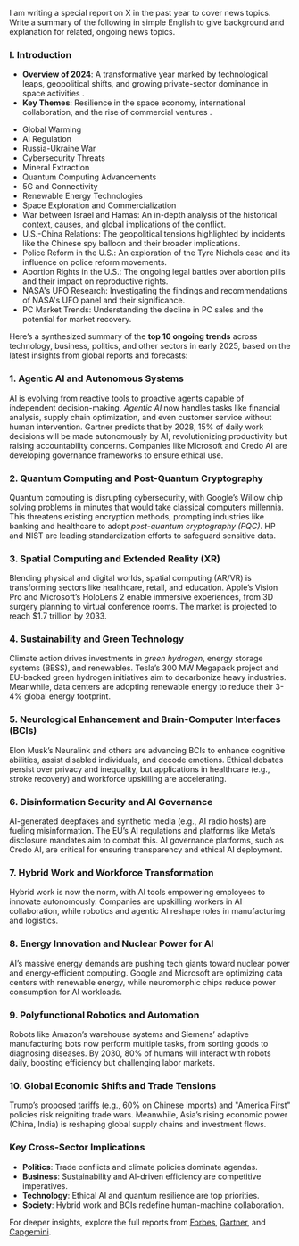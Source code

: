 I am writing a special report on X in the past year to cover news topics. Write a summary of the following in simple English to give background and explanation for related, ongoing news topics.

### **I. Introduction**
- **Overview of 2024**: A transformative year marked by technological leaps, geopolitical shifts, and growing private-sector dominance in space activities .
- **Key Themes**: Resilience in the space economy, international collaboration, and the rise of commercial ventures .

* Global Warming
* AI Regulation
* Russia-Ukraine War
* Cybersecurity Threats
* Mineral Extraction
* Quantum Computing Advancements
* 5G and Connectivity
* Renewable Energy Technologies
* Space Exploration and Commercialization
* War between Israel and Hamas: An in-depth analysis of the historical context, causes, and global implications of the conflict.
* U.S.-China Relations: The geopolitical tensions highlighted by incidents like the Chinese spy balloon and their broader implications.
* Police Reform in the U.S.: An exploration of the Tyre Nichols case and its influence on police reform movements.
* Abortion Rights in the U.S.: The ongoing legal battles over abortion pills and their impact on reproductive rights.
* NASA's UFO Research: Investigating the findings and recommendations of NASA's UFO panel and their significance.
* PC Market Trends: Understanding the decline in PC sales and the potential for market recovery.

Here’s a synthesized summary of the **top 10 ongoing trends** across technology, business, politics, and other sectors in early 2025, based on the latest insights from global reports and forecasts:

### 1. **Agentic AI and Autonomous Systems**
AI is evolving from reactive tools to proactive agents capable of independent decision-making. *Agentic AI* now handles tasks like financial analysis, supply chain optimization, and even customer service without human intervention. Gartner predicts that by 2028, 15% of daily work decisions will be made autonomously by AI, revolutionizing productivity but raising accountability concerns. Companies like Microsoft and Credo AI are developing governance frameworks to ensure ethical use.

### 2. **Quantum Computing and Post-Quantum Cryptography**
Quantum computing is disrupting cybersecurity, with Google’s Willow chip solving problems in minutes that would take classical computers millennia. This threatens existing encryption methods, prompting industries like banking and healthcare to adopt *post-quantum cryptography (PQC)*. HP and NIST are leading standardization efforts to safeguard sensitive data.

### 3. **Spatial Computing and Extended Reality (XR)**
Blending physical and digital worlds, spatial computing (AR/VR) is transforming sectors like healthcare, retail, and education. Apple’s Vision Pro and Microsoft’s HoloLens 2 enable immersive experiences, from 3D surgery planning to virtual conference rooms. The market is projected to reach $1.7 trillion by 2033.

### 4. **Sustainability and Green Technology**
Climate action drives investments in *green hydrogen*, energy storage systems (BESS), and renewables. Tesla’s 300 MW Megapack project and EU-backed green hydrogen initiatives aim to decarbonize heavy industries. Meanwhile, data centers are adopting renewable energy to reduce their 3-4% global energy footprint.

### 5. **Neurological Enhancement and Brain-Computer Interfaces (BCIs)**
Elon Musk’s Neuralink and others are advancing BCIs to enhance cognitive abilities, assist disabled individuals, and decode emotions. Ethical debates persist over privacy and inequality, but applications in healthcare (e.g., stroke recovery) and workforce upskilling are accelerating.

### 6. **Disinformation Security and AI Governance**
AI-generated deepfakes and synthetic media (e.g., AI radio hosts) are fueling misinformation. The EU’s AI regulations and platforms like Meta’s disclosure mandates aim to combat this. AI governance platforms, such as Credo AI, are critical for ensuring transparency and ethical AI deployment.

### 7. **Hybrid Work and Workforce Transformation**
Hybrid work is now the norm, with AI tools empowering employees to innovate autonomously. Companies are upskilling workers in AI collaboration, while robotics and agentic AI reshape roles in manufacturing and logistics.

### 8. **Energy Innovation and Nuclear Power for AI**
AI’s massive energy demands are pushing tech giants toward nuclear power and energy-efficient computing. Google and Microsoft are optimizing data centers with renewable energy, while neuromorphic chips reduce power consumption for AI workloads.

### 9. **Polyfunctional Robotics and Automation**
Robots like Amazon’s warehouse systems and Siemens’ adaptive manufacturing bots now perform multiple tasks, from sorting goods to diagnosing diseases. By 2030, 80% of humans will interact with robots daily, boosting efficiency but challenging labor markets.

### 10. **Global Economic Shifts and Trade Tensions**
Trump’s proposed tariffs (e.g., 60% on Chinese imports) and "America First" policies risk reigniting trade wars. Meanwhile, Asia’s rising economic power (China, India) is reshaping global supply chains and investment flows.

### **Key Cross-Sector Implications**
- **Politics**: Trade conflicts and climate policies dominate agendas.
- **Business**: Sustainability and AI-driven efficiency are competitive imperatives.
- **Technology**: Ethical AI and quantum resilience are top priorities.
- **Society**: Hybrid work and BCIs redefine human-machine collaboration.

For deeper insights, explore the full reports from [Forbes](https://www.forbes.com), [Gartner](https://finance.yahoo.com), and [Capgemini](https://www.capgemini.com).

